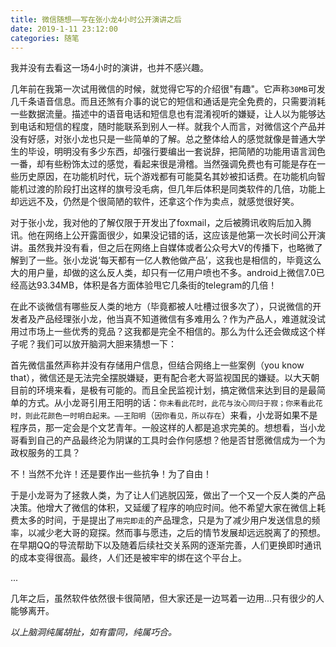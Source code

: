 ```yaml
---
title: 微信随想——写在张小龙4小时公开演讲之后
date: 2019-1-11 23:12:00
categories: 随笔
---
```

我并没有去看这一场4小时的演讲，也并不感兴趣。

几年前在我第一次试用微信的时候，就觉得它写的介绍很"有趣"。它声称`30MB`可发几千条语音信息。而且还煞有介事的说它的短信和通话是完全免费的，只需要消耗一些数据流量。描述中的语音电话和短信息也有混淆视听的嫌疑，让人以为能够达到电话和短信的程度，随时能联系到别人一样。就我个人而言，对微信这个产品并没有好感，对张小龙也只是一些简单的了解。总之整体给人的感觉就像是普通大学生的毕设，明明没有多少东西，却强行要编出一套说辞，把简陋的功能用语言润色一番，却有些粉饰太过的感觉，看起来很是滑稽。当然强调免费也有可能是存在一些历史原因，在功能机时代，玩个游戏都有可能莫名其妙被扣话费。在功能机向智能机过渡的阶段打出这样的旗号没毛病，但几年后体积是同类软件的几倍，功能上却远远不及，仍然是个很简陋的软件，还拿这个作为卖点，就感觉很好笑。

<!--more-->

对于张小龙，我对他的了解仅限于开发出了foxmail，之后被腾讯收购后加入腾讯。他在网络上公开露面很少，如果没记错的话，这应该是他第一次长时间公开演讲。虽然我并没有看，但之后在网络上自媒体或者公众号大V的传播下，也略微了解到了一些。张小龙说‘每天都有一亿人教他做产品’，这我也是相信的，毕竟这么大的用户量，却做的这么反人类，却只有一亿用户喷也不多。android上微信7.0已经高达93.34MB，体积是各方面体验甩它几条街的telegram的几倍！

在此不谈微信有哪些反人类的地方（毕竟都被人吐槽过很多次了），只说微信的开发者及产品经理张小龙，他当真不知道微信有多难用么？作为产品人，难道就没试用过市场上一些优秀的竞品？这我都是完全不相信的。那么为什么还会做成这个样子呢？我们可以放开脑洞大胆来猜想一下：

首先微信虽然声称并没有存储用户信息，但结合网络上一些案例（you know that），微信还是无法完全摆脱嫌疑，更有配合老大哥监视国民的嫌疑。以大天朝目前的环境来看，是极有可能的。而且全民监视计划，搞定微信来达到目的是最简单的方式。从小龙哥引用王阳明的话：`你未看此花时，此花与汝心同归于寂；你来看此花时，则此花颜色一时明白起来。——王阳明`（`因你看见，所以存在`）来看，小龙哥如果不是程序员，那一定会是个文艺青年。一般这样的人都是追求完美的。想想看，当小龙哥看到自己的产品最终沦为阴谋的工具时会作何感想？他是否甘愿微信成为一个为政权服务的工具？

不！当然不允许！还是要作出一些抗争！为了自由！

于是小龙哥为了拯救人类，为了让人们逃脱囚笼，做出了一个又一个反人类的产品决策。他增大了微信的体积，又延缓了程序的响应时间。他不希望大家在微信上耗费太多的时间，于是提出了`用完即走`的产品理念，只是为了减少用户发送信息的频率，以减少老大哥的窥探。然而事与愿违，之后的情节发展却远远脱离了的预想。在早期QQ的导流帮助下以及随着后续社交关系网的逐渐完善，人们更换即时通讯的成本变得很高。最终，人们还是被牢牢的绑在这个平台上。

...

几年之后，虽然软件依然很卡很简陋，但大家还是一边骂着一边用...只有很少的人能够离开。

_以上脑洞纯属胡扯，如有雷同，纯属巧合。_